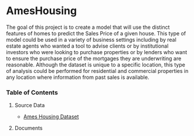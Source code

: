 # AmesHousing
The goal of this project is to create a model that will use the distinct features of homes to predict the Sales Price of a given house.  This type of model could be used in a variety of business settings including by real estate agents who wanted a tool to advise clients or by institutional investors who were looking to purchase  properties or by lenders who want to ensure the purchase price of the mortgages they are underwriting are reasonable.  Although the dataset is unique to a specific location, this type of analysis could be performed for residential and commercial properties in any location where information from past sales is available. 

### Table of Contents
1. Source Data  
   * [Ames Housing Dataset](https://www.kaggle.com/datasets/prevek18/ames-housing-dataset?select=AmesHousing.csv)

2. Documents
